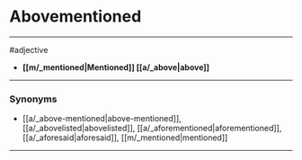 # Abovementioned
---
#adjective
- **[[m/_mentioned|Mentioned]] [[a/_above|above]]**
---
### Synonyms
- [[a/_above-mentioned|above-mentioned]], [[a/_abovelisted|abovelisted]], [[a/_aforementioned|aforementioned]], [[a/_aforesaid|aforesaid]], [[m/_mentioned|mentioned]]
---
